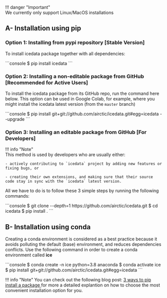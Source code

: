 !!! danger "Important"  
    We currently only support Linux/MacOS installations

## A- Installation using pip

### **Option 1:** Installing from pypi repository **[Stable Version]**
 
To install icedata package together with all dependencies:

<div class="termy">
```console
$ pip install icedata
```
</div>


### **Option 2:** Installing a non-editable package from GitHub **[Recommended for Active Users]**

To install the icedata package from its GitHub repo, run the command here below. This option can be used in Google Colab,
for example, where you might install the icedata latest version (from the `master` branch)

<div class="termy">
```console
$ pip install git+git://github.com/airctic/icedata.git#egg=icedata --upgrade
```
</div>

### **Option 3:** Installing an editable package from GitHub **[For Developers]**

!!! info "Note"  
    This method is used by developers who are usually either:

    - actively contributing to `icedata` project by adding new features or fixing bugs, or 

    - creating their own extensions, and making sure that their source code stay in sync with the `icedata` latest version.

All we have to do is to follow these 3 simple steps by running the following commands:

<div class="termy">
```console
$ git clone --depth=1 https://github.com/airctic/icedata.git
$ cd icedata
$ pip install .
```
</div>


## B- Installation using conda
Creating a conda environment is considered as a best practice because it avoids polluting the default (base) environment, and reduces dependencies conflicts. Use the following command in order to create a conda environment called **ice**

<div class="termy">
```console
$ conda create -n ice python=3.8 anaconda
$ conda activate ice
$ pip install git+git://github.com/airctic/icedata.git#egg=icedata
```
</div>


!!! info "Note" 
    You can check out the following blog post: [3 ways to pip install a package ](https://ai-fast-track.github.io/blog/python/2020/03/17/how-to-pip-install-package.html) for more a detailed explantion on how to choose the most convenient installation option for you. 

